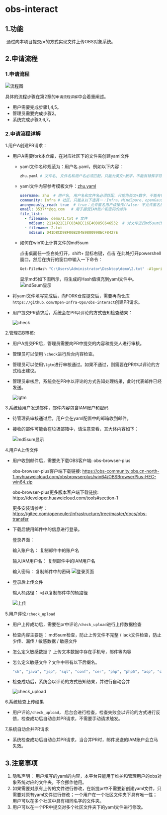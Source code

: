 # obs-interact

## 1.功能

​		通过向本项目提交pr的方式实现文件上传OBS对象系统。

## 2.申请流程

### 1.申请流程

<img src="assert/流程图.png" alt="流程图"/>

具体的流程步骤在第2章的`申请流程详解`中会着重阐述。

+ 用户需要完成步骤1,4,5。
+ 管理员需要完成步骤2。
+ 系统完成步骤3,6,7。

### 2.申请流程详解

1.用户A创建PR请求： 

+ 用户A需要fork本仓库，在对应社区下的文件夹创建yaml文件
  + yaml文件名称规范为：用户名.yaml，例如以下内容：

    ~~~bash
    zhu.yaml # 文件名, 文件名和用户名必须匹配，只能为英文+数字，不能有特殊字符，长度最长为15.
    ~~~

  + yaml文件内容参考模板文件：[zhu.yaml](https://github.com/Open-Infra-Ops/obs-interact/blob/main/assert/zhu.yaml)

    ~~~yaml
    username: zhu  # 用户名, 用户名和文件名必须匹配，只能为英文+数字，不能有特殊字符，长度最长为15
    community: Infra # 社区，只能从以下选其一：Infra、MindSpore、openGauss、openEuler、openLooKeng
    anonymously_read: true  # true：允许匿名用户读操作/false: 不允许匿名用户读操作
    email: 3537**@qq.com   # 用于接受IAM账户和密码的邮件
    file_list:
      - filename: demo/1.txt # 文件
        md5sum: 2114B22E1FC03ADEC16E40D85C646532  # 对文件进行md5sum计算
      - filename: 2.txt
        md5sum: D41D8CD98F00B204E9800998ECF8427E
    ~~~

  + 如何在win10上计算文件的md5sum

    点击桌面任一空白处打开，shift+ 鼠标右键，点击`在此处打开powershell窗口，然后在执行的窗口中输入一下命令： 

    ~~~bash
    Get-FileHash "C:\Users\Administrator\Desktop\demo\2.txt" -Algorithm MD5| Format-List
    ~~~

    显示md5如下图所示，将生成的Hash值填充到yaml文件中。
    <img src="assert/1666611329324.png" alt="md5sum显示"/>

+ 将yaml文件填写完成后，向FORK仓库提交后，需要再向仓库`https://github.com/Open-Infra-Ops/obs-interact`创建PR请求。

+ 用户提交PR请求后，系统会在PR以评论的方式告知检查结果：

  <img src="assert/check.png" alt="check"/>



2.管理员B审核:

+ 用户A提交PR后，管理员需要向PR中提交的内容和提交人进行审核。

+ 管理员可以使用 `\check`进行后台内容检查。

+ 管理员可以使用`\lgtm`进行审核通过。如果不通过，则需要在PR中以评论的方式给出建议。

+ 管理员审核后，系统会在PR中以评论的方式告知处理结果，此时代表邮件已经发送。

  <img src="assert/lgtm.png" alt="lgtm"/>



3.系统给用户发送邮件，邮件内容包含IAM账户和密码

+ 待管理员审核通过后，用户会在yaml配置中的邮箱收到邮件。

+ 接收的邮件可能会在垃圾邮箱中，请注意查看，其大体内容如下：

  <img src="assert/邮件.png" alt="md5sum显示"/>

4.用户A上传文件

+ 用户收到邮件后，需要先下载OBS客户端: obs-browser-plus

  obs-browser-plus客户端下载链接:   https://obs-community.obs.cn-north-1.myhuaweicloud.com/obsbrowserplus/win64/OBSBrowserPlus-HEC-win64.zip

  obs-browser-plus更多版本客户端下载链接:   https://developer.huaweicloud.com/tools#section-1

  更多安装请参考：https://gitee.com/openeuler/infrastructure/tree/master/docs/obs-transfer

+ 下载后使用邮件中的信息进行登录。

  登录界面：

  输入账户名： 复制邮件中的账户名

  输入IAM用户名： 复制邮件中的IAM用户名

  输入密码： 复制邮件中的密码  <img src="assert/1666611529115.png" alt="登录页面"/>

+ 登录后上传文件

  输入桶路径： 可以复制邮件中的桶路径

  <img src="assert/上传.png" alt="上传"/>



5.用户评论`/check_upload`

- 用户上传成功后，需要在pr中评论`/check_upload`进行上传数据检查

- 检查内容主要是： md5sum检查，防止上传文件不完整 /  lack文件检查，防止少传、漏传 /  敏感数据 / 敏感文件

- 怎么定义敏感数据？ 上传文本数据中存在手机号，邮件等内容

- 怎么定义敏感文件？文件中带有以下后缀名。

  ~~~bash
  "sh", "java", "jsp", "sql", "conf", "cer", "php", "php5", "asp", "cgi", "aspx", "war", "bat","c", "cc", "cpp", "cs", "go", "lua", "perl", "pl", "py", "rb", "vb", "vbs", "vba", "h", "jar", "properties", "config", "class"
  ~~~

- 检查成功后，系统会以评论的方式告知结果，并进行自动合并

  <img src="assert/check_upload.png" alt="check_upload"/>

6.系统检查上传结果

+ 用户评论`/check_upload`， 后台会进行检查，检查失败会以评论的方式进行反馈，检查成功后自动合并PR请求，不需要手动请求触发。

7.系统自动合并PR请求

+ 系统检查成功后自动合并PR请求，当合并PR时，邮件发送的IAM账户会立马失效。

## 3.注意事项

1. 隐私声明： 用户填写的yaml的内容，本平台只能用于维护和管理用户的obs对象系统对应的文件夹，不会挪作他用。
2. 如果需要对原有上传的文件进行修改，在新提pr中不需要新创建yaml文件，只需要对原有yaml文件进行修改；一个用户在一个社区文件夹下具有唯一性； 用户可以在多个社区中具有相同名字的文件夹。
3. 用户可以在一个PR中提交对多个社区文件夹下的yaml文件进行修改。
